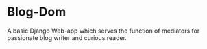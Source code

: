 # Blog-Dom
A basic Django Web-app which serves the function of mediators for passionate blog writer and curious reader.<br />


